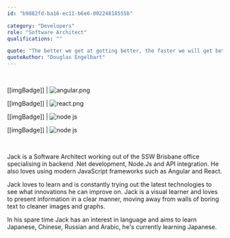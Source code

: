 ```yaml
---
id: "b9882fd-ba16-ec11-b6e6-00224818555b"

category: "Developers"
role: "Software Architect"
qualifications: ""

quote: "The better we get at getting better, the faster we will get better"
quoteAuthor: "Douglas Engelbart"
---
```


[Editing your profile]: https://github.com/SSWConsulting/People/wiki/3.-Editing-your-profile

<br/>

[[imgBadge]]
| ![angular.png](../badges/Developer-angular.png)

[[imgBadge]]
| ![react.png](../badges/Developer-react.png)

[[imgBadge]]
| ![node js](../badges/Developer-node-js.png)

[[imgBadge]]
| ![node js](../badges/Developer-dotnet-core.png)


<br/>

Jack is a Software Architect working out of the SSW Brisbane office specialising in backend .Net development, Node.Js and API integration. He also loves using modern JavaScript frameworks such as Angular and React.

Jack loves to learn and is constantly trying out the latest technologies to see what innovations he can improve on. Jack is a visual learner and loves to present information in a clear manner, moving away from walls of boring text to cleaner images and graphs.

In his spare time Jack has an interest in language and aims to learn Japanese, Chinese, Russian and Arabic, he's currently learning Japanese.


